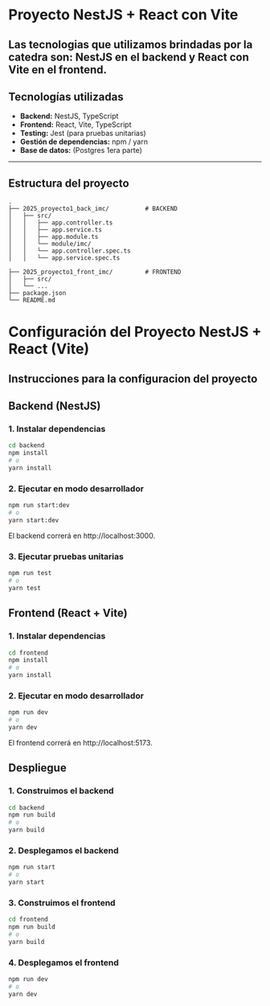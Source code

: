# Proyecto NestJS + React con Vite

Las tecnologias que utilizamos brindadas por la catedra son: **NestJS** en el backend y **React con Vite** en el frontend. 
---

## Tecnologías utilizadas

- **Backend:** NestJS, TypeScript
- **Frontend:** React, Vite, TypeScript
- **Testing:** Jest (para pruebas unitarias)
- **Gestión de dependencias:** npm / yarn
- **Base de datos:** (Postgres 1era parte)

---

## Estructura del proyecto

```text
.
├── 2025_proyecto1_back_imc/          # BACKEND
│   ├── src/
│   │   ├── app.controller.ts
│   │   ├── app.service.ts
│   │   ├── app.module.ts
│   │   └── module/imc/
│   │   └── app.controller.spec.ts
│   │   └── app.service.spec.ts

├── 2025_proyecto1_front_imc/         # FRONTEND
│   ├── src/
│   └── ...
├── package.json
└── README.md

```

# Configuración del Proyecto NestJS + React (Vite)

Instrucciones para la configuracion del proyecto
---

## Backend (NestJS)

### 1. Instalar dependencias

```bash
cd backend
npm install
# o
yarn install


```
### 2. Ejecutar en modo desarrollador
```bash
npm run start:dev
# o
yarn start:dev

```
El backend correrá en http://localhost:3000.
### 3. Ejecutar pruebas unitarias
```bash
npm run test
# o
yarn test
```

## Frontend (React + Vite)
### 1. Instalar dependencias
```bash
cd frontend
npm install
# o
yarn install
```
### 2. Ejecutar en modo desarrollador
```bash
npm run dev
# o
yarn dev
```
El frontend correrá en http://localhost:5173.

## Despliegue
### 1. Construimos el backend
```bash
cd backend
npm run build
# o
yarn build
```
### 2. Desplegamos el backend
```bash
npm run start
# o
yarn start
```
### 3. Construimos el frontend
```bash
cd frontend
npm run build
# o
yarn build
```

### 4. Desplegamos el frontend
```bash
npm run dev
# o
yarn dev
```

